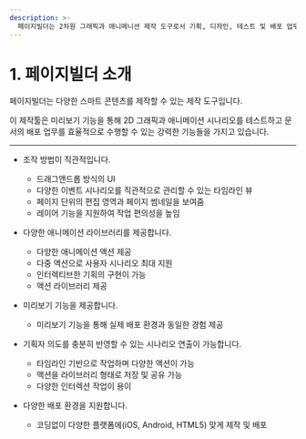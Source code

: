 ```yaml
---
description: >-
  페이지빌더는 2차원 그래픽과 애니메니션 제작 도구로서 기획, 디자인, 테스트 및 배포 업무를 효율적으로 수행하는 강력한 편집 기능을 가지고 있습니다.
---
```


# 1. 페이지빌더 소개

페이지빌더는 다양한 스마트 콘텐츠를 제작할 수 있는 제작 도구입니다. 

이 제작툴은 미리보기 기능을 통해 2D 그래픽과 애니메이션 시나리오를 테스트하고
문서의 배포 업무를 효율적으로 수행할 수 있는 강력한 기능들을 가지고 있습니다. 

----

+ 조작 방법이 직관적입니다.
  - 드래그앤드롭 방식의 UI
  - 다양한 이벤트 시나리오를 직관적으로 관리할 수 있는 타임라인 뷰
  - 페이지 단위의 편집 영역과 페이지 썸네일을 보여줌
  - 레이어 기능을 지원하여 작업 편의성을 높임

+ 다양한 애니메이션 라이브러리를 제공합니다.
  - 다양한 애니메이션 액션 제공
  - 다중 액션으로 사용자 시나리오 최대 지원
  - 인터렉티브한 기획의 구현이 가능
  - 액션 라이브러리 제공
  
+ 미리보기 기능을 제공합니다.
  - 미리보기 기능을 통해 실제 배포 환경과 동일한 경험 제공

+ 기획자 의도를 충분히 반영할 수 있는 시나리오 연출이 가능합니다.
  - 타임라인 기반으로 작업하며 다양한 액션이 가능
  - 액션을 라이브러리 형태로 저장 및 공유 가능
  - 다양한 인터렉션 작업이 용이

+ 다양한 배포 환경을 지원합니다.
  - 코딩없이 다양한 플랫폼에(iOS, Android, HTML5) 맞게 제작 및 배포